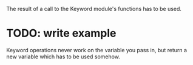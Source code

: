 The result of a call to the Keyword module's functions has to be used.

# TODO: write example

Keyword operations never work on the variable you pass in, but return a new
variable which has to be used somehow.

